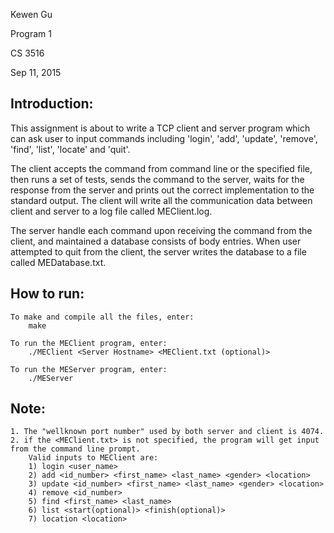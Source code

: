 Kewen Gu

Program 1

CS 3516

Sep 11, 2015


Introduction:
-------------
This assignment is about to write a TCP client and server program which can ask user to input commands including 'login', 'add', 'update', 'remove', 'find', 'list', 'locate' and 'quit'. 

The client accepts the command from command line or the specified file, then runs a set of tests, sends the command to the server, waits for the response from the server and prints out the correct implementation to the standard output. The client will write all the communication data between client and server to a log file called MEClient.log.

The server handle each command upon receiving the command from the client, and maintained a database consists of body entries. When user attempted to quit from the client, the server writes the database to a file called MEDatabase.txt.


How to run:
-------------
	To make and compile all the files, enter:
		make

	To run the MEClient program, enter:
		./MEClient <Server Hostname> <MEClient.txt (optional)>

	To run the MEServer program, enter:
		./MEServer


Note: 
-------------
	1. The "wellknown port number" used by both server and client is 4074.
	2. if the <MEClient.txt> is not specified, the program will get input from the command line prompt.
		Valid inputs to MEClient are:
		1) login <user_name>
		2) add <id_number> <first_name> <last_name> <gender> <location>
		3) update <id_number> <first_name> <last_name> <gender> <location>
		4) remove <id_number>
		5) find <first_name> <last_name>
		6) list <start(optional)> <finish(optional)>
		7) location <location> 
	



